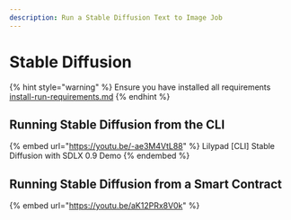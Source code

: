 ```yaml
---
description: Run a Stable Diffusion Text to Image Job
---
```


# Stable Diffusion

{% hint style="warning" %}
Ensure you have installed all requirements [install-run-requirements.md](../lilypad-v1-testnet/quick-start/install-run-requirements.md "mention")
{% endhint %}



## Running Stable Diffusion from the CLI

{% embed url="https://youtu.be/-ae3M4VtL88" %}
Lilypad \[CLI] Stable Diffusion with SDLX 0.9 Demo
{% endembed %}





## Running Stable Diffusion from a Smart Contract

{% embed url="https://youtu.be/aK12PRx8V0k" %}

